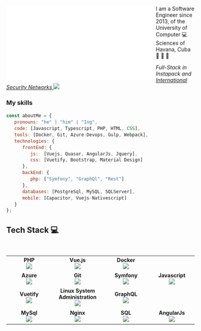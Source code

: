 <!-- Working GIF -->
<div>
<img src="https://github.com/BURNING-SOLUTIONS/reeveng/blob/master/svg.svg" alt="dev_object" align="left" width="400" height="200"/> 
<p>I am a Software Engineer since 2013, of the University of Computer 💻 Sciences of Havana, Cuba 💪 🧑‍ 💪</p>
<p><em>Full-Stack in Instapack and <a href="https://isnsecurity.com/">International Security Networks <img src="https://media.giphy.com/media/WUlplcMpOCEmTGBtBW/giphy.gif" width="40"></em></a>
</div>
<div>

### My skills
```javascript
const aboutMe = {
   pronouns: "he" | "him" | "Ing",
   code: [Javascript, Typescript, PHP, HTML, CSS],
   tools: [Docker, Git, Azure-Devops, Gulp, Webpack],
   technologies: {
      frontEnd: {
         js:  [Vuejs, Quasar, AngularJs, Jquery],
         css: [Vuetify, Bootstrap, Material Design]
      },
      backEnd: {
         php: ["Symfony", "GraphQl", "Rest"]
      },
      databases: [PostgreSql, MySQL, SQLServer],
      mobile: [Capacitor, Vuejs-Nativescript]
   }
};
```
## Tech Stack :computer:

<br>
<table>
<tbody>
 <tr>
<td align="center" width="20%">
<span><b><center>PHP</center></b></span> 
<img height=60px src="https://seeklogo.com/images/P/php-logo-ADE513E748-seeklogo.com.png"> 
</td>

<td align="center" width="20%">
<span><b><center>Vue.js</center></b></span> 
<img height=60px src="https://seeklogo.com/images/V/vuejs-logo-17D586B587-seeklogo.com.png"> 
</td>

<td align="center" width="20%">
<span><b><center>Docker</center></b></span> 
<img height=60px src="https://encrypted-tbn0.gstatic.com/images?q=tbn%3AANd9GcTApU_6Eg4oWx3NMhLifHmNEkxjeMxfd3oGUA&usqp=CAU"> 
</td>
</tr>

<tr>
<td align="center" width="20%">
<span><b><center>Azure</center></b></span> 
<img height=65px src="https://seeklogo.com/images/M/microsoft-azure-logo-85055C44BE-seeklogo.com.png"> 
</td>

<td align="center" width="20%">
<span><b><center>Git</center></b></span> 
<img height=65px src="https://git-scm.com/images/logos/downloads/Git-Logo-2Color.png"> 
</td>

<td align="center" width="20%">
<span><b><center>Symfony</center></b></span> 
<img height=65px src="https://seeklogo.com/images/S/symfony-logo-AA34C8FC16-seeklogo.com.png"> 
</td>

<td align="center" width="20%">
<span><b><center>Javascript</center></b></span> 
<img height=65px src="https://seeklogo.com/images/J/javascript-js-logo-2949701702-seeklogo.com.png"> 
</td>
</tr>

<tr>
<td align="center" width="20%">
<span><b><center>Vuetify</center></b></span> 
<img height=65px src="https://seeklogo.com/images/V/vuetify-logo-3BCF73C928-seeklogo.com.png"> 
</td>

<td align="center" width="20%">
<span><b><center>Linux System Administration</center></b></span> 
<img height=65px src="https://upload.wikimedia.org/wikipedia/commons/a/af/Tux.png"> 
</td>



<td align="center" width="20%">
<span><b><center>GraphQL</center></b></span> 
<img height=65px src="https://seeklogo.com/images/G/graphql-logo-97CBBB6D51-seeklogo.com.png"> 
</td>
</tr>

<tr>
<td align="center" width="20%">
<span><b><center>MySql</center></b></span> 
<img height=65px src="https://seeklogo.com/images/M/mysql-logo-B047FB7790-seeklogo.com.png"> 
</td>

<td align="center" width="20%">
<span><b><center>Nginx</center></b></span> 
<img height=65px src="http://www.myiconfinder.com/uploads/iconsets/256-256-cf2ed3956a3a1484f83ed20d7e987f21.png"> 
</td>

<td align="center" width="20%">
<span><b><center>SQL</center></b></span> 
<img height=65px src="https://i0.wp.com/www.complexsql.com/wp-content/uploads/2017/01/sql-logo.jpg?ssl=1"> 
</td>

<td align="center" width="20%">
<span><b><center>AngularJs</center></b></span> 
<img height=65px src="https://seeklogo.com/images/A/angular-js-logo-BEDAA295A8-seeklogo.com.png"> 
</td>
</tr>

</tbody>
</table>
</div>
